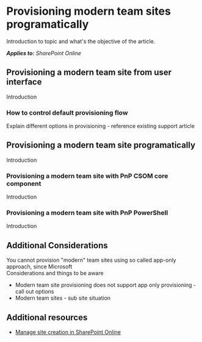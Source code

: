 # Provisioning modern team sites programatically
Introduction to topic and what's the objective of the article.

_**Applies to:** SharePoint Online_

## Provisioning a modern team site from user interface
<a name="sectionSection0"> </a>
Introduction

### How to control default provisioning flow
Explain different options in provisioning - reference existing support article

## Provisioning a modern team site programatically
<a name="sectionSection0"> </a>
Introduction

### Provisioning a modern team site with PnP CSOM core component
<a name="sectionSection0"> </a>
Introduction

### Provisioning a modern team site with PnP PowerShell
<a name="sectionSection0"> </a>
Introduction

## Additional Considerations
You cannot provision "modern" team sites using so called app-only approach, since Microsoft  
Considerations and things to be aware
- Modern team site provisioning does not support app only provisioning - call out options
- Modern team sites - sub site situation


## Additional resources
<a name="bk_addresources"> </a>

-  [Manage site creation in SharePoint Online](https://support.office.com/en-us/article/Manage-site-creation-in-SharePoint-Online-e72844a3-0171-47c9-befb-e98b23e2dcf9?ui=en-US&rs=en-US&ad=US)

